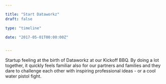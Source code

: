 ```yaml
---

title: "Start Dataworkz"
draft: false

type: "timeline"

date: "2017-05-01T00:00:00Z"


---
```


Startup feeling at the birth of Dataworkz at our Kickoff BBQ. By doing a lot together, it quickly feels familiar also for our partners and families and they dare to challenge each other with inspiring professional ideas - or a cool water pistol fight.
